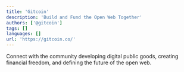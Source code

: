 ```yaml
---
title: 'Gitcoin'
description: 'Build and Fund the Open Web Together'
authors: ['@gitcoin']
tags: []
languages: []
url: 'https://gitcoin.co/'
---
```


Connect with the community developing digital public goods, creating financial freedom, and defining the future of the open web.